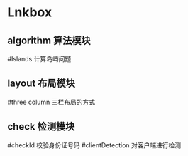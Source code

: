Lnkbox
====
algorithm 算法模块  
-------
#Islands
	计算岛屿问题

layout 布局模块
-------
#three column
	三栏布局的方式

check 检测模块
-------
#checkId
	校验身份证号码
#clientDetection
	对客户端进行检测
